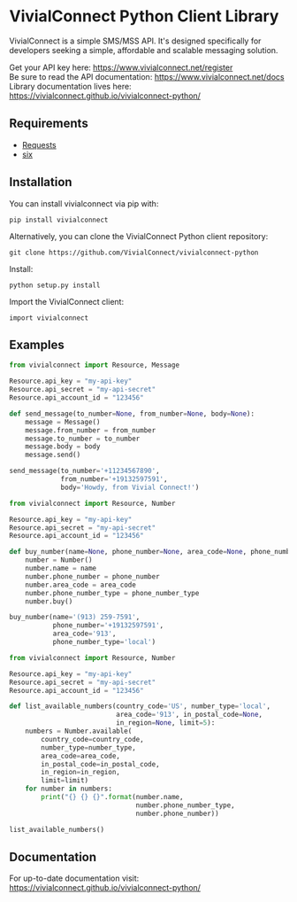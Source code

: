 # VivialConnect Python Client Library

VivialConnect is a simple SMS/MSS API. It's designed specifically for developers seeking a simple, affordable and scalable messaging solution.

Get your API key here: https://www.vivialconnect.net/register <br>
Be sure to read the API documentation: https://www.vivialconnect.net/docs <br>
Library documentation lives here: https://vivialconnect.github.io/vivialconnect-python/


Requirements
------------

* [Requests](http://docs.python-requests.org/en/latest/)
* [six](https://pypi.python.org/pypi/six)

Installation
------------

You can install vivialconnect via pip with:

    pip install vivialconnect

Alternatively, you can clone the VivialConnect Python client repository:

    git clone https://github.com/VivialConnect/vivialconnect-python

Install:

    python setup.py install

Import the VivialConnect client:

    import vivialconnect

Examples
--------

```python
from vivialconnect import Resource, Message

Resource.api_key = "my-api-key"
Resource.api_secret = "my-api-secret"
Resource.api_account_id = "123456"

def send_message(to_number=None, from_number=None, body=None):
    message = Message()
    message.from_number = from_number
    message.to_number = to_number
    message.body = body
    message.send()

send_message(to_number='+11234567890',
             from_number='+19132597591',
             body='Howdy, from Vivial Connect!')
```

```python
from vivialconnect import Resource, Number

Resource.api_key = "my-api-key"
Resource.api_secret = "my-api-secret"
Resource.api_account_id = "123456"

def buy_number(name=None, phone_number=None, area_code=None, phone_number_type='local'):
    number = Number()
    number.name = name
    number.phone_number = phone_number
    number.area_code = area_code
    number.phone_number_type = phone_number_type
    number.buy()

buy_number(name='(913) 259-7591',
           phone_number='+19132597591',
           area_code='913',
           phone_number_type='local')
```

```python
from vivialconnect import Resource, Number

Resource.api_key = "my-api-key"
Resource.api_secret = "my-api-secret"
Resource.api_account_id = "123456"

def list_available_numbers(country_code='US', number_type='local',
                           area_code='913', in_postal_code=None,
                           in_region=None, limit=5):
    numbers = Number.available(
        country_code=country_code,
        number_type=number_type,
        area_code=area_code,
        in_postal_code=in_postal_code,
        in_region=in_region,
        limit=limit)
    for number in numbers:
        print("{} {} {}".format(number.name,
                                number.phone_number_type,
                                number.phone_number))

list_available_numbers()
```

Documentation
-------------

For up-to-date documentation visit: https://vivialconnect.github.io/vivialconnect-python/
